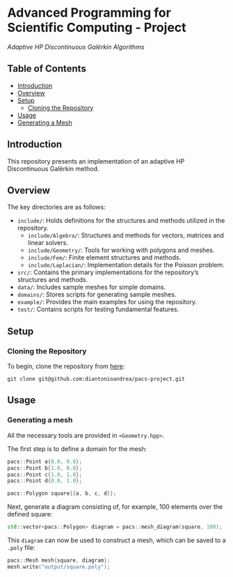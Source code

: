 # Advanced Programming for Scientific Computing - Project

_Adaptive HP Discontinuous Galërkin Algorithms_

## Table of Contents

- [Introduction](#introduction)
- [Overview](#overview)
- [Setup](#setup)
    - [Cloning the Repository](#cloning-the-repository)
- [Usage](#usage)
 - [Generating a Mesh](#generating-a-mesh)

## Introduction

This repository presents an implementation of an adaptive HP Discontinuous Galërkin method.

## Overview

The key directories are as follows:

- `include/`: Holds definitions for the structures and methods utilized in the repository.
    - `include/Algebra/`: Structures and methods for vectors, matrices and linear solvers.
    - `include/Geometry/`: Tools for working with polygons and meshes.
    - `include/Fem/`: Finite element structures and methods.
    - `include/Laplacian/`: Implementation details for the Poisson problem.
- `src/`: Contains the primary implementations for the repository’s structures and methods.
- `data/`: Includes sample meshes for simple domains.
- `domains/`: Stores scripts for generating sample meshes.
- `example/`: Provides the main examples for using the repository.
- `test/`: Contains scripts for testing fundamental features.

## Setup

### Cloning the Repository

To begin, clone the repository from [here](https://github.com/diantonioandrea/pacs-project):

    git clone git@github.com:diantonioandrea/pacs-project.git

## Usage

### Generating a mesh

All the necessary tools are provided in `<Geometry.hpp>`.

The first step is to define a domain for the mesh:

```cpp
pacs::Point a{0.0, 0.0};
pacs::Point b{1.0, 0.0};
pacs::Point c{1.0, 1.0};
pacs::Point d{0.0, 1.0};

pacs::Polygon square{{a, b, c, d}};
```

Next, generate a diagram consisting of, for example, 100 elements over the defined square:

```cpp
std::vector<pacs::Polygon> diagram = pacs::mesh_diagram(square, 100);
```

This `diagram` can now be used to construct a mesh, which can be saved to a `.poly` file:

```cpp
pacs::Mesh mesh{square, diagram};
mesh.write("output/square.poly");
```